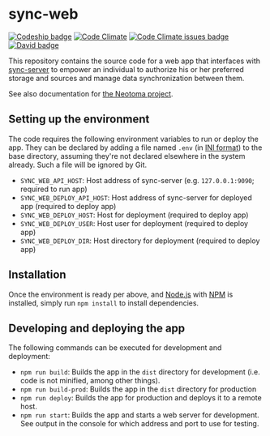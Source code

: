 # sync-web

[![Codeship badge](https://codeship.com/projects/9e06bd90-eadc-0134-d7cf-0e4301b0d4b6/status?branch=master)](https://app.codeship.com/projects/207842)
[![Code Climate](https://codeclimate.com/github/neotoma/sync-web/badges/gpa.svg)](https://codeclimate.com/github/neotoma/sync-web)
[![Code Climate issues badge](https://codeclimate.com/github/neotoma/sync-web/badges/issue_count.svg)](https://codeclimate.com/github/neotoma/sync-web/issues)
[![David badge](https://david-dm.org/neotoma/sync-web.svg)](https://david-dm.org/neotoma/sync-web)

This repository contains the source code for a web app that interfaces with [sync-server](https://github.com/neotoma/sync-server) to empower an individual to authorize his or her preferred storage and sources and manage data synchronization between them.

See also documentation for [the Neotoma project](https://github.com/neotoma/documentation).

## Setting up the environment

The code requires the following environment variables to run or deploy the app. They can be declared by adding a file named `.env` (in [INI format](https://en.wikipedia.org/wiki/INI_file)) to the base directory, assuming they're not declared elsewhere in the system already. Such a file will be ignored by Git.

- `SYNC_WEB_API_HOST`: Host address of sync-server (e.g. `127.0.0.1:9090`; required to run app)
- `SYNC_WEB_DEPLOY_API_HOST`: Host address of sync-server for deployed app (required to deploy app)
- `SYNC_WEB_DEPLOY_HOST`: Host for deployment (required to deploy app)
- `SYNC_WEB_DEPLOY_USER`: Host user for deployment (required to deploy app)
- `SYNC_WEB_DEPLOY_DIR`: Host directory for deployment (required to deploy app)

## Installation

Once the environment is ready per above, and [Node.js](http://nodejs.org/) with [NPM](https://www.npmjs.com/) is installed, simply run `npm install` to install dependencies.

## Developing and deploying the app

The following commands can be executed for development and deployment:

- `npm run build`: Builds the app in the `dist` directory for development (i.e. code is not minified, among other things).
- `npm run build-prod`: Builds the app in the `dist` directory for production
- `npm run deploy`: Builds the app for production and deploys it to a remote host.
- `npm run start`: Builds the app and starts a web server for development. See output in the console for which address and port to use for testing.